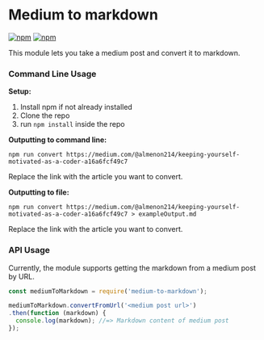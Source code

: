 # Medium to markdown
[![npm](https://img.shields.io/npm/v/medium-to-markdown.svg)](https://npmjs.com/package/medium-to-markdown) [![npm](https://img.shields.io/npm/l/medium-to-markdown.svg)]()

This module lets you take a medium post and convert it to markdown.

### Command Line Usage

**Setup:**

1. Install npm if not already installed
2. Clone the repo
3. run `npm install` inside the repo

**Outputting to command line:**

`npm run convert https://medium.com/@almenon214/keeping-yourself-motivated-as-a-coder-a16a6fcf49c7`

Replace the link with the article you want to convert.

**Outputting to file:**

`npm run convert https://medium.com/@almenon214/keeping-yourself-motivated-as-a-coder-a16a6fcf49c7 > exampleOutput.md`

Replace the link with the article you want to convert.

### API Usage

Currently, the module supports getting the markdown from a medium post by URL.

```javascript
const mediumToMarkdown = require('medium-to-markdown');

mediumToMarkdown.convertFromUrl('<medium post url>')
.then(function (markdown) {
  console.log(markdown); //=> Markdown content of medium post
});
```

